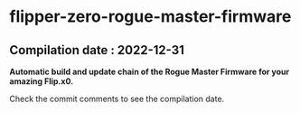 # flipper-zero-rogue-master-firmware
## Compilation date : 2022-12-31
**Automatic build and update chain of the Rogue Master Firmware for your amazing Flip.x0.**

Check the commit comments to see the compilation date.


